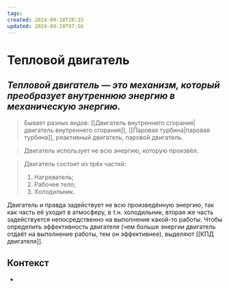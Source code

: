 ```yaml
---
tags: 
created: 2024-09-18T20:15
updated: 2024-09-20T07:56
---
```

# Тепловой двигатель

## ***Тепловой двигатель — это механизм, который преобразует внутреннюю энергию в механическую энергию.***

>Бывает разных видов: [[Двигатель внутреннего сгорания|двигатель внутреннего сгорания]], [[Паровая турбина|паровая турбина]], реактивный двигатель, паровой двигатель.

> Двигатель использует не всю энергию, которую произвёл. 

> Двигатель состоит из трёх частей:
> 1. Нагреватель;
> 2. Рабочее тело;
> 3. Холодильник.

Двигатель и правда задействует не всю произведённую энергию, так как часть её уходит в атмосферу, в т.н. холодильник, вторая же часть задействуется непосредственно на выполнение какой-то работы. Чтобы определить эффективность двигателя (чем больше энергии двигатель отдаёт на выполнение работы, тем он эффективнее), выделяют [[КПД двигателя]].
## Контекст
- 

